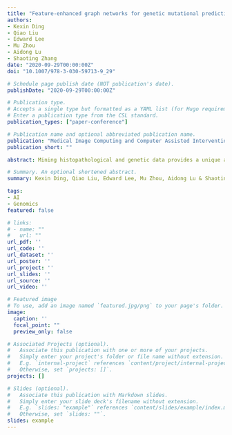 ```yaml
---
title: "Feature-enhanced graph networks for genetic mutational prediction using histopathological images in colon cancer"
authors:
- Kexin Ding
- Qiao Liu
- Edward Lee
- Mu Zhou
- Aidong Lu
- Shaoting Zhang
date: "2020-09-29T00:00:00Z"
doi: "10.1007/978-3-030-59713-9_29"

# Schedule page publish date (NOT publication's date).
publishDate: "2020-09-29T00:00:00Z"

# Publication type.
# Accepts a single type but formatted as a YAML list (for Hugo requirements).
# Enter a publication type from the CSL standard.
publication_types: ["paper-conference"]

# Publication name and optional abbreviated publication name.
publication: "Medical Image Computing and Computer Assisted Intervention (MICCAI) 2020"
publication_short: ""

abstract: Mining histopathological and genetic data provides a unique avenue to deepen our understanding of cancer biology. However, extensive cancer heterogeneity across image- and molecular-scales poses technical challenges for feature extraction and outcome prediction. In this study, we propose a feature-enhanced graph network (FENet) for genetic mutation prediction using histopathological images in colon cancer. Unlike conventional approaches analyzing patch-based feature alone without considering their spatial connectivity, we seek to link and explore non-isomorphic topological structures in histopathological images. Our FENet incorporates feature enhancement in convolutional graph neural networks to aggregate discriminative features for capturing gene mutation status. Specifically, our approach could identify both local patch feature information and global topological structure in histopathological images simultaneously. Furthermore, we introduced an ensemble strategy by constructing multiple subgraphs to boost the prediction performance. Extensive experiments on the TCGA-COAD and TCGA-READ cohort including both histopathological images and three key genes’ mutation profiles (APC, KRAS, and TP53) demonstrated the superiority of FENet for key mutational outcome prediction in colon cancer.

# Summary. An optional shortened abstract.
summary: Kexin Ding, Qiao Liu, Edward Lee, Mu Zhou, Aidong Lu & Shaoting Zhang. MICCAI, 2020.

tags:
- AI
- Genomics
featured: false

# links:
# - name: ""
#   url: ""
url_pdf: ''
url_code: ''
url_dataset: ''
url_poster: ''
url_project: ''
url_slides: ''
url_source: ''
url_video: ''

# Featured image
# To use, add an image named `featured.jpg/png` to your page's folder. 
image:
  caption: ''
  focal_point: ""
  preview_only: false

# Associated Projects (optional).
#   Associate this publication with one or more of your projects.
#   Simply enter your project's folder or file name without extension.
#   E.g. `internal-project` references `content/project/internal-project/index.md`.
#   Otherwise, set `projects: []`.
projects: []

# Slides (optional).
#   Associate this publication with Markdown slides.
#   Simply enter your slide deck's filename without extension.
#   E.g. `slides: "example"` references `content/slides/example/index.md`.
#   Otherwise, set `slides: ""`.
slides: example
---
```


<!-- {{% callout note %}}
Click the *Cite* button above to demo the feature to enable visitors to import publication metadata into their reference management software.
{{% /callout %}} -->

<!-- {{% callout note %}}
Create your slides in Markdown - click the *Slides* button to check out the example.
{{% /callout %}} -->

<!-- Add the publication's **full text** or **supplementary notes** here. You can use rich formatting such as including [code, math, and images](https://docs.hugoblox.com/content/writing-markdown-latex/). -->
